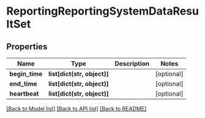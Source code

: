 # ReportingReportingSystemDataResultSet

## Properties
Name | Type | Description | Notes
------------ | ------------- | ------------- | -------------
**begin_time** | **list[dict(str, object)]** |  | [optional] 
**end_time** | **list[dict(str, object)]** |  | [optional] 
**heartbeat** | **list[dict(str, object)]** |  | [optional] 

[[Back to Model list]](../README.md#documentation-for-models) [[Back to API list]](../README.md#documentation-for-api-endpoints) [[Back to README]](../README.md)


